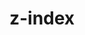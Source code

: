 ---
title: "z-index"
description: ""
category: css
keywords: absolute, sticky, fixed, relative, position
last_test_date: "2021-05-16"
test_url: "/tests/css-positioning.html"
test_results_url: "https://app.emailonacid.com/app/acidtest/E45AW3a9IiIhUSBpv3dc1qPfMiMN8mLepy5BsvqtpXhhy/list"
stats: {
    apple-mail: {
        macos: {
            "14":"y"
        },
        ios: {
            "14.5":"y"
        }
    },
    gmail: {
        desktop-webmail: {
            "2021-05":"n"
        },
        ios: {
            "2021-05":"n"
        },
        android: {
            "2021-05":"n"
        },
        mobile-webmail: {
            "2021-05":"n"
        }
    },
    orange: {
        desktop-webmail: {
            "2021-05":"y"
        },
        ios: {
            "2021-05":"y"
        },
        android: {
            "2021-05":"y"
        }
    },
    outlook: {
        windows: {
            "2007":"n",
            "2010":"n",
            "2013":"n",
            "2016":"n",
            "2019":"n"
        },
        windows-10-mail: {
            "2021-05":"n"
        },
        macos: {
            "2011":"y",
            "2016":"y"
        },
        outlook-com: {
            "2021-05":"y"
        },
        ios: {
            "2021-05":"y"
        },
        android: {
            "2021-05":"y"
        }
    },
    samsung-email: {
        android: {
            "6.0":"y"
        }
    },
    sfr: {
        desktop-webmail: {
            "2021-05":"y"
        },
        ios: {
            "2021-05":"y"
        },
        android: {
            "2021-05":"y"
        }
    },
    thunderbird: {
        macos: {
            "78.10":"y"
        }
    },
    aol: {
        desktop-webmail: {
            "2021-05":"y"
        },
        ios: {
            "2021-05":"y"
        },
        android: {
            "2021-05":"y"
        }
    },
    yahoo: {
        desktop-webmail: {
            "2021-05":"y"
        },
        ios: {
            "2021-05":"y"
        },
        android: {
            "2021-05":"y"
        }
    },
    protonmail: {
        desktop-webmail: {
            "2021-05":"y"
        },
        ios: {
            "2021-05":"y"
        },
        android: {
            "2021-05":"y"
        }
    },
    hey: {
        desktop-webmail: {
            "2021-05":"y"
        }
    },
    mail-ru: {
        desktop-webmail: {
            "2021-05":"n"
        }
    },
    fastmail: {
        desktop-webmail: {
            "2021-07": "y"
        }
    },
    laposte: {
        desktop-webmail: {
            "2021-08": "y"
        }
    }
}
links: {
    "Can I use: CSS property: z-index":"https://caniuse.com/mdn-css_properties_z-index",
    "MDN: z-index":"https://developer.mozilla.org/en-US/docs/Web/CSS/z-index"
}
---